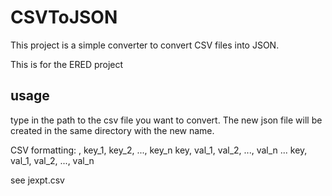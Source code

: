 # CSVToJSON

This project is a simple converter to convert CSV files into JSON.

This is for the ERED project

## usage

type in the path to the csv file you want to convert. The new json file will be created in the same directory with the new name.

CSV formatting:
, key_1, key_2, ..., key_n
key, val_1, val_2, ..., val_n
...
key, val_1, val_2, ..., val_n

see jexpt.csv
